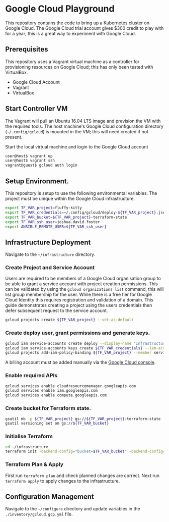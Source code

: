 # Google Cloud Playground

This repository contains the code to bring up a Kubernetes cluster on Google
Cloud. The Google Cloud trial account gives $300 credit to play with for a year;
this is a great way to experiment with Google Cloud.


## Prerequisites

This repository uses a Vagrant virtual machine as a controller for provisioning
resources on Google Cloud; this has only been tested with VirtualBox.

- Google Cloud Account
- Vagrant
- VirtualBox


## Start Controller VM

The Vagrant will pull an Ubuntu 16.04 LTS image and prevision the VM with the
required tools. The host machine's Google Cloud configuration directory
(`~/.config/gcloud`) is mounted in the VM; this will need created if not
present.

Start the local virtual machine and login to the Google Cloud account

```sh
user@host$ vagrant up
user@host$ vagrant ssh
vagrant@guest$ gcloud auth login
```


## Setup Environment.

This repository is setup to use the following environmental variables. The
project must be unique within the Google Cloud infrastructure.

```sh
export TF_VAR_project=fluffy-kitty
export TF_VAR_credentials=~/.config/gcloud/deploy-${TF_VAR_project}.json
export TF_VAR_bucket=${TF_VAR_project}-terraform-state
export TF_VAR_ssh_user=joshua.david.foster
export ANSIBLE_REMOTE_USER=${TF_VAR_ssh_user}
```

## Infrastructure Deployment

Navigate to the `~/infrastructure` directory.

### Create Project and Service Account

Users are required to be members of a Google Cloud organisation group to be able
to grant a service account with project creation permissions. This can be
validated by using the `gcloud organizations list` command, this will list group
membership for the user. While there is a free tier for Google Cloud Identity
this requires registration and validation of a domain. This guide demonstrates
creating a project using the users credentials then defer subsequent request to
the service account.

```sh
gcloud projects create ${TF_VAR_project} --set-as-default
```


### Create deploy user, grant permissions and generate keys.

```sh
gcloud iam service-accounts create deploy --display-name "Infrastructure deployment account"
gcloud iam service-accounts keys create ${TF_VAR_credentials} --iam-account deploy@${TF_VAR_project}.iam.gserviceaccount.com
gcloud projects add-iam-policy-binding ${TF_VAR_project} --member serviceAccount:deploy@${TF_VAR_project}.iam.gserviceaccount.com --role roles/owner
```

A billing account must be added manually via the
[Google Cloud console](https://console.developers.google.com/billing/linkedaccount).


### Enable required APIs

```sh
gcloud services enable cloudresourcemanager.googleapis.com
gcloud services enable iam.googleapis.com
gcloud services enable compute.googleapis.com
```


### Create bucket for Terraform state.

```sh
gsutil mb -p ${TF_VAR_project} gs://${TF_VAR_project}-terraform-state
gsutil versioning set on gs://${TF_VAR_bucket}
```


### Initialise Terraform

```sh
cd ./infrastructure
terraform init -backend-config="bucket=$TF_VAR_bucket" -backend-config="credentials=$TF_VAR_credentials" -backend-config="project=$TF_VAR_project"
```


### Terraform Plan & Apply

First run `terraform plan` and check planned changes are correct. Next run
`terraform apply` to apply changes to the infrastructure.


## Configuration Management

Navigate to the `~/configure` directory and update variables in the
`./inventory/gcloud.gcp.yml` file.
